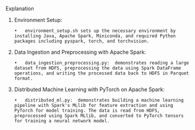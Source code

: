 Explanation
1.	Environment Setup:

        •   environment_setup.sh sets up the necessary environment by installing Java, Apache Spark, Miniconda, and required Python packages including pyspark, torch, and torchvision.
    
2.	Data Ingestion and Preprocessing with Apache Spark:

        •	data_ingestion_preprocessing.py:  demonstrates reading a large dataset from HDFS, preprocessing the data using Spark DataFrame operations, and writing the processed data back to HDFS in Parquet format.
  
3.	Distributed Machine Learning with PyTorch on Apache Spark:

        •	distributed_ml.py:  demonstrates building a machine learning pipeline with Spark's MLlib for feature extraction and using PyTorch for model training. The data is read from HDFS, preprocessed using Spark MLlib, and converted to PyTorch tensors for training a neural network model.

